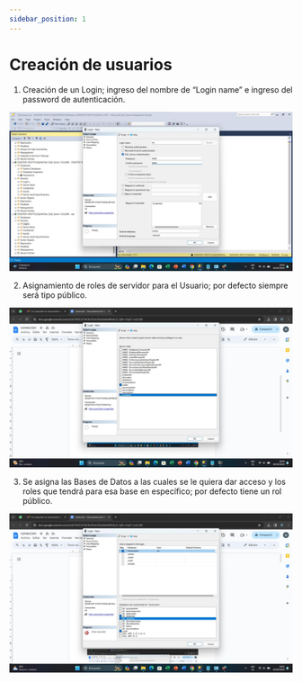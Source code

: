 ```yaml
---
sidebar_position: 1
---
```


# Creación de usuarios

1. Creación de un Login; ingreso del nombre de “Login name” e ingreso del password de autenticación.

![Locale Dropdown](./img/1.jpg)

2. Asignamiento de roles de servidor para el Usuario; por defecto siempre será tipo público.

![Locale Dropdown](./img/2.jpg)

3.	Se asigna las Bases de Datos a las cuales se le quiera dar acceso y los roles que tendrá para esa base en específico; por defecto tiene un rol público.

![Locale Dropdown](./img/3.jpg)
